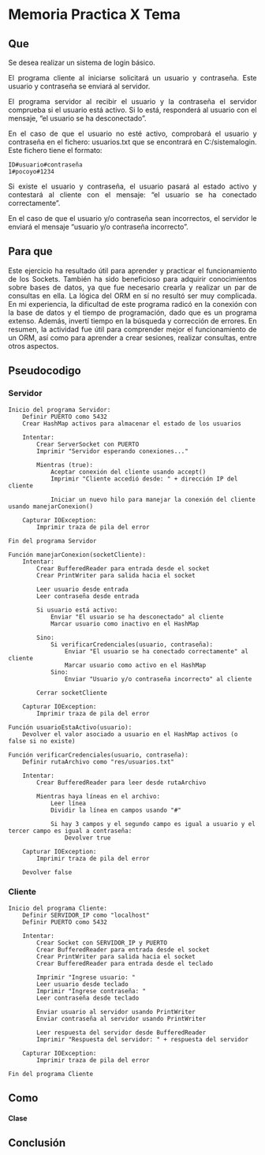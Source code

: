 # Memoria Practica X Tema

## Que 
<div style="text-align: justify;">
Se desea realizar un sistema de login básico.

El programa cliente al iniciarse solicitará un usuario y contraseña. Este usuario y contraseña se enviará al servidor.

El programa servidor al recibir el usuario y la contraseña el servidor comprueba si el usuario está activo. Si lo está, responderá al usuario con el mensaje, “el usuario se ha desconectado”.

En el caso de que el usuario no esté activo, comprobará el usuario y contraseña en el fichero: usuarios.txt que se encontrará en C:/sistemalogin. Este fichero tiene el formato:
```
ID#usuario#contraseña  
1#pocoyo#1234
```
Si existe el usuario y contraseña, el usuario pasará al estado activo y contestará al cliente con el mensaje: “el usuario se ha conectado correctamente”.

En el caso de que el usuario y/o contraseña sean incorrectos, el servidor le enviará el mensaje “usuario y/o contraseña incorrecto”.
</div>

## Para que
<div style="text-align: justify;">
Este ejercicio ha resultado útil para aprender y practicar el funcionamiento de los Sockets. También ha sido beneficioso para adquirir conocimientos sobre bases de datos, ya que fue necesario crearla y realizar un par de consultas en ella. La lógica del ORM en sí no resultó ser muy complicada. En mi experiencia, la dificultad de este programa radicó en la conexión con la base de datos y el tiempo de programación, dado que es un programa extenso. Además, invertí tiempo en la búsqueda y corrección de errores. En resumen, la actividad fue útil para comprender mejor el funcionamiento de un ORM, así como para aprender a crear sesiones, realizar consultas, entre otros aspectos.
</div>
<div style="page-break-before:always"></div>

## Pseudocodigo
### Servidor
``` 
Inicio del programa Servidor:
    Definir PUERTO como 5432
    Crear HashMap activos para almacenar el estado de los usuarios

    Intentar:
        Crear ServerSocket con PUERTO
        Imprimir "Servidor esperando conexiones..."

        Mientras (true):
            Aceptar conexión del cliente usando accept()
            Imprimir "Cliente accedió desde: " + dirección IP del cliente

            Iniciar un nuevo hilo para manejar la conexión del cliente usando manejarConexion()

    Capturar IOException:
        Imprimir traza de pila del error

Fin del programa Servidor

Función manejarConexion(socketCliente):
    Intentar:
        Crear BufferedReader para entrada desde el socket
        Crear PrintWriter para salida hacia el socket

        Leer usuario desde entrada
        Leer contraseña desde entrada

        Si usuario está activo:
            Enviar "El usuario se ha desconectado" al cliente
            Marcar usuario como inactivo en el HashMap

        Sino:
            Si verificarCredenciales(usuario, contraseña):
                Enviar "El usuario se ha conectado correctamente" al cliente
                Marcar usuario como activo en el HashMap
            Sino:
                Enviar "Usuario y/o contraseña incorrecto" al cliente

        Cerrar socketCliente

    Capturar IOException:
        Imprimir traza de pila del error

Función usuarioEstaActivo(usuario):
    Devolver el valor asociado a usuario en el HashMap activos (o false si no existe)

Función verificarCredenciales(usuario, contraseña):
    Definir rutaArchivo como "res/usuarios.txt"

    Intentar:
        Crear BufferedReader para leer desde rutaArchivo

        Mientras haya líneas en el archivo:
            Leer línea
            Dividir la línea en campos usando "#"

            Si hay 3 campos y el segundo campo es igual a usuario y el tercer campo es igual a contraseña:
                Devolver true

    Capturar IOException:
        Imprimir traza de pila del error

    Devolver false

```
### Cliente
``` 
Inicio del programa Cliente:
    Definir SERVIDOR_IP como "localhost"
    Definir PUERTO como 5432

    Intentar:
        Crear Socket con SERVIDOR_IP y PUERTO
        Crear BufferedReader para entrada desde el socket
        Crear PrintWriter para salida hacia el socket
        Crear BufferedReader para entrada desde el teclado

        Imprimir "Ingrese usuario: "
        Leer usuario desde teclado
        Imprimir "Ingrese contraseña: "
        Leer contraseña desde teclado

        Enviar usuario al servidor usando PrintWriter
        Enviar contraseña al servidor usando PrintWriter

        Leer respuesta del servidor desde BufferedReader
        Imprimir "Respuesta del servidor: " + respuesta del servidor

    Capturar IOException:
        Imprimir traza de pila del error

Fin del programa Cliente

```
## Como
<div style="text-align: justify;">

#### Clase

</div>

## Conclusión
<div style="text-align: justify;">


</div>
